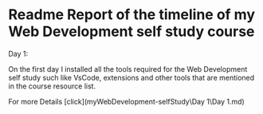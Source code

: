 # Readme Report of the timeline of my Web Development self study course

Day 1:

On the first day I installed all the tools required for the Web Development self study such like VsCode, extensions and other tools that are mentioned in the course resource list.

For more Details [click](myWebDevelopment-selfStudy\Day 1\Day 1.md)
